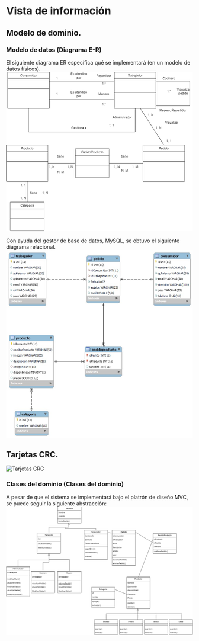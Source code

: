# Vista de información

## Modelo de dominio.

### Modelo de datos (Diagrama E-R)
El siguiente diagrama ER específica qué se implementará (en un modelo de datos físicos).
![Modelo de datos](../img/ModelDominio.png)

Con ayuda del gestor de base de datos, MySQL, se obtuvo el siguiente diagrama relacional.
![Modelo de datos](../img/ModeloRelacional.jpg)

## Tarjetas CRC.
![Tarjetas CRC](../img/TarjetasCRC.png)

### Clases del dominio (Clases del dominio)
A pesar de que el sistema se implementará bajo el platrón de diseño MVC, se puede seguir la siguiente abstracción: 
![Diagrama de clases](../img/DiagramaDeClase.png)
